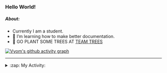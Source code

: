 ### Hello World!

##### About:
- Currently I am a student.
- 🌱 I’m learning how to make better documentation.
- 🌱 GO PLANT SOME TREES AT [TEAM TREES](https://teamtrees.org/)

[![Vyom's github activity graph](https://activity-graph.herokuapp.com/graph?username=Vyvy-vi)](https://github.com/ashutosh00710/github-readme-activity-graph)

---
<details>
  <summary>:zap: My Activity:</summary>
  
<!--START_SECTION:waka-->
![Code Time](http://img.shields.io/badge/Code%20Time-982%20hrs%2044%20mins-blue)

**I'm a Night 🦉** 

```text
🌞 Morning    96 commits     ███░░░░░░░░░░░░░░░░░░░░░░   13.46% 
🌆 Daytime    176 commits    ██████░░░░░░░░░░░░░░░░░░░   24.68% 
🌃 Evening    233 commits    ████████░░░░░░░░░░░░░░░░░   32.68% 
🌙 Night      208 commits    ███████░░░░░░░░░░░░░░░░░░   29.17%

```
📅 **I'm Most Productive on Sunday** 

```text
Monday       101 commits    ███░░░░░░░░░░░░░░░░░░░░░░   14.17% 
Tuesday      115 commits    ████░░░░░░░░░░░░░░░░░░░░░   16.13% 
Wednesday    88 commits     ███░░░░░░░░░░░░░░░░░░░░░░   12.34% 
Thursday     105 commits    ███░░░░░░░░░░░░░░░░░░░░░░   14.73% 
Friday       109 commits    ███░░░░░░░░░░░░░░░░░░░░░░   15.29% 
Saturday     78 commits     ██░░░░░░░░░░░░░░░░░░░░░░░   10.94% 
Sunday       117 commits    ████░░░░░░░░░░░░░░░░░░░░░   16.41%

```


📊 **This Week I Spent My Time On** 

```text
🔥 Editors: 
VS Code                  3 hrs 10 mins       █████████████████████████   100.0%

🐱‍💻 Projects: 
discord-bot              1 hr 16 mins        ██████████░░░░░░░░░░░░░░░   40.34% 
advent-of-code-2022      1 hr 9 mins         █████████░░░░░░░░░░░░░░░░   36.6% 
CSF                      38 mins             █████░░░░░░░░░░░░░░░░░░░░   20.44% 
file-utils               4 mins              ░░░░░░░░░░░░░░░░░░░░░░░░░   2.62%

```


 Last Updated on 04/12/2022 16:04:24 UTC
<!--END_SECTION:waka-->
</details>
